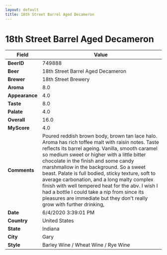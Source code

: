 ```yaml
---
layout: default
title: 18th Street Barrel Aged Decameron
---
```


# 18th Street Barrel Aged Decameron

| Field         | Value     |
|---------------|-----------|
| **BeerID** | 749888 |
| **Beer** | 18th Street Barrel Aged Decameron |
| **Brewer** | 18th Street Brewery |
| **Aroma** | 8.0 |
| **Appearance** | 4.0 |
| **Taste** | 8.0 |
| **Palate** | 4.0 |
| **Overall** | 16.0 |
| **MyScore** | 4.0 |
| **Comments** | Poured reddish brown body, brown tan lace halo. Aroma has rich toffee malt with raisin notes. Taste reflects its barrel ageing. Vanilla, smooth caramel so medium sweet or higher with a little bitter chocolate in the finish and some candy marshmallow in the background. So a sweet beast. Palate is full bodied, sticky texture, soft to average carbonation, and a long malty complex finish with well tempered heat for the abv.  I wish I had a bottle I could take a nip from since its pleasures are immediate but they don't really grow with further drinking, |
| **Date** | 6/4/2020 3:39:01 PM |
| **Country** | United States |
| **State** | Indiana |
| **City** | Gary |
| **Style** | Barley Wine / Wheat Wine / Rye Wine |
